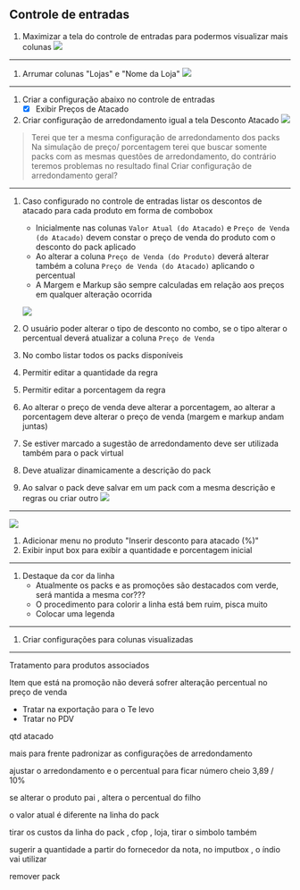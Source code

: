 ## Controle de entradas

1. Maximizar a tela do controle de entradas para podermos visualizar mais colunas
![](https://github.com/Rodrigo80221/AnalisesDeSoftware/blob/main/Imagens/AtacadoWEB/Maximizar.jpg?raw=true)

---

1. Arrumar colunas "Lojas" e "Nome da Loja"
![](https://github.com/Rodrigo80221/AnalisesDeSoftware/blob/main/Imagens/AtacadoWEB/ColunaLojaNomeDaLoja.jpg?raw=true)    


---

1. Criar a configuração abaixo no controle de entradas
    - [x] Exibir Preços de Atacado
1. Criar configuração de arredondamento igual a tela Desconto Atacado 
![](https://github.com/Rodrigo80221/AnalisesDeSoftware/blob/main/Imagens/AtacadoWEB/ConfigurarArredondamento.jpg?raw=true)

> Terei que ter a mesma configuração de arredondamento dos packs
> Na simulação de preço/ porcentagem terei que buscar somente packs com as mesmas questões de arredondamento, do contrário teremos problemas no resultado final
> Criar configuração de arredondamento geral?

---

1. Caso configurado no controle de entradas listar os descontos de atacado para cada produto em forma de combobox 
    * Inicialmente nas colunas `Valor Atual (do Atacado)` e `Preço de Venda (do Atacado)` devem constar o preço de venda do produto com o desconto do pack aplicado
    * Ao alterar a coluna `Preço de Venda (do Produto)` deverá alterar também a coluna `Preço de Venda (do Atacado)` aplicando o percentual
    * A Margem e Markup são sempre calculadas em relação aos preços em qualquer alteração ocorrida

    ![](https://github.com/Rodrigo80221/AnalisesDeSoftware/blob/main/Imagens/AtacadoWEB/COMBO1.jpg?raw=true)



2. O usuário poder alterar o tipo de desconto no combo, se o tipo alterar o percentual deverá atualizar a coluna `Preço de Venda`




1. No combo listar todos os packs disponíveis 


1. Permitir editar a quantidade da regra 
1. Permitir editar a porcentagem da regra 
1. Ao alterar o preço de venda deve alterar a porcentagem, ao alterar a porcentagem deve alterar o preço de venda (margem e markup andam juntas)
1. Se estiver marcado a sugestão de arredondamento deve ser utilizada também para o pack virtual
1. Deve atualizar dinamicamente a descrição do pack
1. Ao salvar o pack deve salvar em um pack com a mesma descrição e regras ou criar outro
![](https://github.com/Rodrigo80221/AnalisesDeSoftware/blob/main/Imagens/AtacadoWEB/ListarPacks4.jpg?raw=true)




---

![](https://github.com/Rodrigo80221/AnalisesDeSoftware/blob/main/Imagens/AtacadoWEB/ListarPacks5.jpg?raw=true)
1. Adicionar menu no produto "Inserir desconto para atacado (%)"
1. Exibir input box para exibir a quantidade e porcentagem inicial

---

1. Destaque da cor da linha
    * Atualmente os packs e as promoções são destacados com verde, será mantida a mesma cor???
    * O procedimento para colorir a linha está bem ruim, pisca muito
    * Colocar uma legenda



---


1. Criar configurações para colunas visualizadas




---


Tratamento para produtos associados



Item que está na promoção não deverá sofrer alteração percentual no preço de venda
 * Tratar na exportação para o Te levo
 * Tratar no PDV 






qtd atacado




mais para frente padronizar as configurações de arredondamento


ajustar o arredondamento e o percentual para ficar número cheio 3,89 / 10%

se alterar o produto pai , altera o percentual do filho

o valor atual é diferente na linha do  pack 

tirar os custos da linha do pack , cfop , loja, tirar o simbolo também 

sugerir a quantidade a partir do fornecedor da nota, no imputbox , o índio vai utilizar 

remover pack 

























